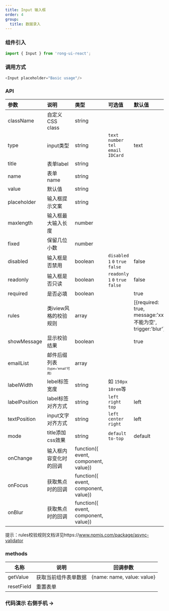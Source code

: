 ```yaml
---
title: Input 输入框
order: 4
group:
  title: 数据录入
---
```



### 组件引入
```js
import { Input } from 'rong-ui-react';
```

### 调用方式
```js
<Input placeholder="Basic usage"/>
```

### API

| 参数      | 说明    | 类型      | 可选值       | 默认值   |
|:--------|:--------|:--------|:--------|:--------|
| className | 自定义 CSS class | string | | |
| type | input类型 | string | `text` `number` `tel` `email` `IDCard` | text |
| title | 表单label | string | | |
| name | 表单name | string | | |
| value | 默认值 | string | | |
| placeholder | 输入框提示文案 | string | | |
| maxlength | 输入框最大输入长度 | number | | |
| fixed | 保留几位小数 | number | | |
| disabled | 输入框是否禁用 | boolean| `disabled` `1` `0` `true` `false` | false |
| readonly | 输入框是否只读 | boolean | `readonly` `1` `0` `true` `false` | false |
| required | 是否必填 | boolean | | true |
| rules | 类iview风格的校验规则 | array | | [{required: true, message:'xxx不能为空', trigger:'blur'}] |
| showMessage | 显示校验结果 | boolean | | true |
| emailList | 邮件后缀列表<br/><font size=1>(type='email'可用)</font> | array | | |
| labelWidth | lebel标签宽度 | string | 如 `150px` `10rem`等 ||
| labelPosition | label标签对齐方式 | string | `left` `right` `top`  | left |
| textPosition | input文字对齐方式 | string | `left` `center` `right`  | left |
| mode | title添加css效果 | string | `default` `to-top` | default |
| onChange | 输入框内容变化时的回调 | function({ event, component, value}) | | |
| onFocus | 获取焦点时的回调 | function({ event, component, value}) | | |
| onBlur | 获取焦点时的回调 | function({ event, component, value}) | | |


<Alert>提示：rules校验规则文档详见https://www.npmjs.com/package/async-validator</Alert>


### methods
| 名称      | 说明    | 回调参数      |
|---------- |-------- |---------- |
| getValue | 获取当前组件表单数据 | {name: name, value: value} |
| resetField | 重置表单 | |


### 代码演示 <Badge> 右侧手机 → </Badge>
<code src="./demo.jsx"></code>
